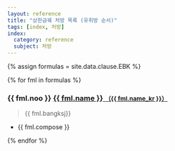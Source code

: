 ```yaml
---
layout: reference
title: "상한금궤 처방 목록 (유취방 순서)"
tags: [index, 처방]
index:
  category: reference
  subject: 처방
---
```


{% assign formulas = site.data.clause.EBK %}

{% for fml in formulas %}

### {{ fml.noo }} [{{ fml.name }} <small>（{{ fml.name_kr }}）</small>]({{site.formulaurl}}/{{fml.name_kr}})

> {{ fml.bangksj}}

* {{ fml.compose }}

{% endfor %}
